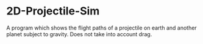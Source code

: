 # 2D-Projectile-Sim
A program which shows the flight paths of a projectile on earth and another planet subject to gravity. Does not take into account drag.

